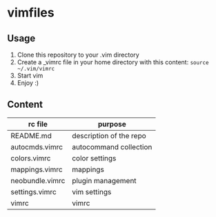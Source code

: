 # vimfiles
## Usage
1. Clone this repository to your .vim directory
2. Create a _vimrc file in your home directory with this content: 
    `source ~/.vim/vimrc`
3. Start vim
4. Enjoy :)

## Content

rc file | purpose
------- | --------
README.md | description of the repo
autocmds.vimrc | autocommand collection
colors.vimrc | color settings 
mappings.vimrc | mappings
neobundle.vimrc | plugin management
settings.vimrc | vim settings
vimrc | vimrc

